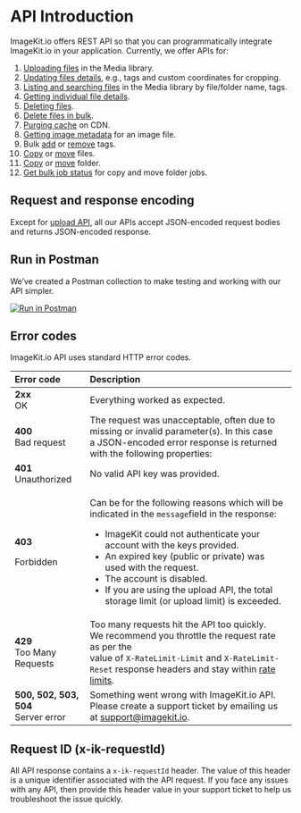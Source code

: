# API Introduction

ImageKit.io offers REST API so that you can programmatically integrate ImageKit.io in your application. Currently, we offer APIs for:

1. [Uploading files](../upload-file-api/) in the Media library.
2. [Updating files details](../media-api/update-file-details.md), e.g., tags and custom coordinates for cropping.
3. [Listing and searching files](../media-api/list-and-search-files.md) in the Media library by file/folder name, tags.
4. [Getting individual file details](../media-api/get-file-details.md).
5. [Deleting files](../media-api/delete-file.md).
6. [Delete files in bulk](../media-api/delete-files-bulk.md).
7. [Purging cache](../media-api/purge-cache.md) on CDN.
8. [Getting image metadata](../metadata-api/get-image-metadata-for-uploaded-media-files.md) for an image file.
9. Bulk [add](../media-api/add-tags-bulk.md) or [remove](../media-api/remove-tags-bulk.md) tags.
10. [Copy](../media-api/copy-file.md) or [move](../media-api/move-file.md) files.
11. [Copy](../media-api/copy-folder.md) or [move](../media-api/move-folder.md) folder.
12. [Get bulk job status](../media-api/copy-move-folder-status.md) for copy and move folder jobs.

## Request and response encoding

Except for [upload API](../upload-file-api/), all our APIs accept JSON-encoded request bodies and returns JSON-encoded response.

## Run in Postman

We’ve created a Postman collection to make testing and working with our API simpler.

[![Run in Postman](https://run.pstmn.io/button.svg)](https://app.getpostman.com/run-collection/384637cdb2d49095b113)

## Error codes

ImageKit.io API uses standard HTTP error codes.

<table>
  <thead>
    <tr>
      <th style="text-align:left">Error code</th>
      <th style="text-align:left">Description</th>
    </tr>
  </thead>
  <tbody>
    <tr>
      <td style="text-align:left"><b>2xx</b>
        <br />OK</td>
      <td style="text-align:left">Everything worked as expected.</td>
    </tr>
    <tr>
      <td style="text-align:left"><b>400</b>
        <br />Bad request</td>
      <td style="text-align:left">The request was unacceptable, often due to missing or invalid parameter(s).
        In this case
        <br />a JSON-encoded error response is returned with the following properties:</td>
    </tr>
    <tr>
      <td style="text-align:left"><b>401</b>
        <br />Unauthorized
        <br />
      </td>
      <td style="text-align:left">No valid API key was provided.</td>
    </tr>
    <tr>
      <td style="text-align:left">
        <p><b>403</b>
        </p>
        <p>Forbidden</p>
      </td>
      <td style="text-align:left">
        <p>Can be for the following reasons which will be indicated in the <code>message</code>field
          in the response:
          <br />
        </p>
        <ul>
          <li>ImageKit could not authenticate your account with the keys provided.</li>
          <li>An expired key (public or private) was used with the request.</li>
          <li>The account is disabled.</li>
          <li>If you are using the upload API, the total storage limit (or upload limit)
            is exceeded.</li>
        </ul>
      </td>
    </tr>
    <tr>
      <td style="text-align:left"><b>429</b>
        <br />Too Many Requests
        <br />
      </td>
      <td style="text-align:left">Too many requests hit the API too quickly.
        <br />We recommend you throttle the request rate as per the
        <br />value of&#xA0;<code>X-RateLimit-Limit</code>&#xA0;and <code>X-RateLimit-Reset</code>&#xA0;response
        headers and stay within <a href="rate-limits.md">rate limits</a>.</td>
    </tr>
    <tr>
      <td style="text-align:left"><b>500, 502, 503, 504<br /></b>Server error</td>
      <td style="text-align:left">Something went wrong with ImageKit.io API.
        <br />Please create a support ticket by emailing us at <a href="mailto:supprort@imagekit.io">support@imagekit.io</a>.</td>
    </tr>
  </tbody>
</table>

## Request ID \(x-ik-requestId\)

All API response contains a `x-ik-requestId` header. The value of this header is a unique identifier associated with the API request. If you face any issues with any API, then provide this header value in your support ticket to help us troubleshoot the issue quickly.

